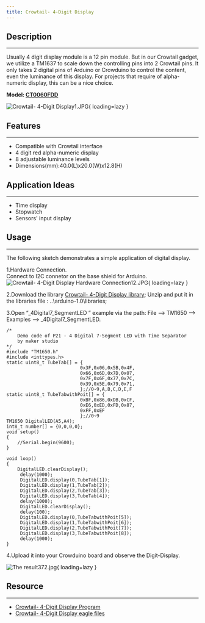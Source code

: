 ```yaml
---
title: Crowtail- 4-Digit Display
---
```


## Description
-----------

Usually 4 digit display module is a 12 pin module. But in our Crowtail gadget, we utilize a TM1637 to scale down the controlling pins into 2 Crowtail pins. It only takes 2 digital pins of Arduino or Crowduino to control the content, even the luminance of this display. For projects that require of alpha-numeric display, this can be a nice choice.

**Model: [CT0060FDD](https://www.elecrow.com/crowtail-4-digit-display.html)**

![Crowtail- 4-Digit Display1.JPG](https://wiki.elecrow.com/images/thumb/e/e1/Crowtail-_4-Digit_Display1.JPG/400px-Crowtail-_4-Digit_Display1.JPG){ loading=lazy }

## Features
--------

- Compatible with Crowtail interface
- 4 digit red alpha-numeric display
- 8 adjustable luminance levels
- Dimensions(mm):40.0(L)x20.0(W)x12.8(H)

## Application Ideas
-----------------

- Time display
- Stopwatch
- Sensors' input display

## Usage
-----

The following sketch demonstrates a simple application of digital display.

1.Hardware Connection.  
Connect to I2C connetor on the base shield for Arduino.  
![Crowtail- 4-Digit Display Hardware Connection12.JPG](https://wiki.elecrow.com/images/thumb/2/22/Crowtail-_4-Digit_Display_Hardware_Connection12.JPG/400px-Crowtail-_4-Digit_Display_Hardware_Connection12.JPG){ loading=lazy }

2.Download the library [Crowtail- 4-Digit Display library](https://wiki.elecrow.com/images/4/43/Crowtail-_4-Digit_Display.zip); Unzip and put it in the libraries file : ..\\arduino-1.0\\libraries;

3.Open “\_4Digital7\_SegmentLED ” example via the path: File --&gt; TM1650 --&gt; Examples --&gt; \_4Digital7\_SegmentLED.

```
/*
	Demo code of P21 - 4 Digital 7-Segment LED with Time Separator
	by maker studio
*/
#include "TM1650.h"
#include <inttypes.h>
static uint8_t TubeTab[] = {
						   0x3F,0x06,0x5B,0x4F,
						   0x66,0x6D,0x7D,0x07,
						   0x7F,0x6F,0x77,0x7C,
						   0x39,0x5E,0x79,0x71,   
						   };//0~9,A,B,C,D,E,F  
static uint8_t TubeTabwithPoit[] = {
						   0xBF,0x86,0xDB,0xCF,
						   0xE6,0xED,0xFD,0x87,
						   0xFF,0xEF   
						   };//0~9  
TM1650 DigitalLED(A5,A4);
int8_t number[] = {0,0,0,0};
void setup()
{
	//Serial.begin(9600);
}

void loop()
{
    DigitalLED.clearDisplay();
     delay(1000);
     DigitalLED.display(0,TubeTab[1]);
     DigitalLED.display(1,TubeTab[2]);
     DigitalLED.display(2,TubeTab[3]);
     DigitalLED.display(3,TubeTab[4]);
     delay(1000);
     DigitalLED.clearDisplay();
     delay(100);
     DigitalLED.display(0,TubeTabwithPoit[5]);
     DigitalLED.display(1,TubeTabwithPoit[6]);
     DigitalLED.display(2,TubeTabwithPoit[7]);
     DigitalLED.display(3,TubeTabwithPoit[8]);
     delay(1000);
}
```

4.Upload it into your Crowduino board and observe the Digit-Display.

![The result372.jpg](https://wiki.elecrow.com/images/thumb/7/79/The_result372.jpg/400px-The_result372.jpg){ loading=lazy }

## Resource
--------

- [Crowtail- 4-Digit Display Program](https://wiki.elecrow.com/images/4/43/Crowtail-_4-Digit_Display.zip)
- [Crowtail- 4-Digit Display eagle files](https://wiki.elecrow.com/images/3/3c/Crowtail-_4-Digit_Display_eagle_files.zip)